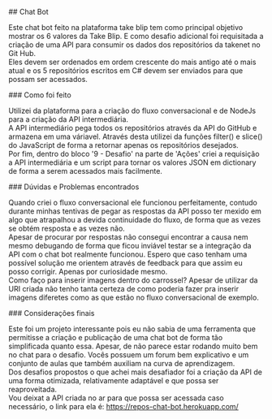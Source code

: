 <p>
## Chat Bot

Este chat bot feito na plataforma take blip tem como principal objetivo mostrar os 6 valores da Take Blip. E como desafio adicional foi requisitada a criação de uma API para consumir os dados dos repositórios da takenet no Git Hub. 
</br>Eles devem ser ordenados em ordem crescente do mais antigo até o mais atual e os 5 repositórios escritos em C# devem ser enviados para que possam ser acessados.
</p>

<p>
### Como foi feito

Utilizei da plataforma para a criação do fluxo conversacional e de NodeJs para a criação da API intermediária.</br>
A API intermediário pega todos os repositórios através da API do GitHub e armazena em uma váriavel. Através desta utilizei da funções filter() e slice() do JavaScript de forma a retornar apenas os repositórios desejados.</br>
Por fim, dentro do bloco '9 - Desafio' na parte de 'Ações' criei a requisição a API intermediária e um script para tornar os valores JSON em dictionary de forma a serem acessados mais facilmente. 
</p>

<p>
### Dúvidas e Problemas encontrados

Quando criei o fluxo conversacional ele funcionou perfeitamente, contudo durante minhas tentivas de pegar as respostas da API posso ter mexido em algo que atrapalhou a devida continuidade do fluxo, de forma que as vezes se obtém resposta e as vezes não. </br>
Apesar de procurar por respostas não consegui encontrar a causa nem mesmo debugando de forma que ficou inviável testar se a integração da API com o chat bot realmente funcionou. Espero que caso tenham uma possível solução me orientem através de feedback para que assim eu posso corrigir. Apenas por curiosidade mesmo.</br>
Como faço para inserir imagens dentro do carrossel? Apesar de utilizar da URI criada não tenho tanta certeza de como poderia fazer pra inserir imagens diferetes como as que estão no fluxo conversacional de exemplo. </br>
</p>

<p>
### Considerações finais

Este foi um projeto interessante pois eu não sabia de uma ferramenta que permitisse a criação e publicação de uma chat bot de forma tão simplificada quanto essa. Apesar, de não parece estar rodando muito bem no chat para o desafio. Vocês possuem um forum bem explicativo e um conjunto de aulas que também auxiliam na curva de aprendizagem.</br>
Dos desafios propostos o que achei mais desafiador foi a criação da API de uma forma otimizada, relativamente adaptável e que possa ser reaproveitada.</br>
Vou deixat a API criada no ar para que possa ser acessada caso necessário, o link para ela é: https://repos-chat-bot.herokuapp.com/
</p>



